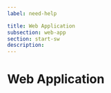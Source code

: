 ```yaml
---
label: need-help

title: Web Application
subsection: web-app
section: start-sw
description:
---
```


# Web Application
